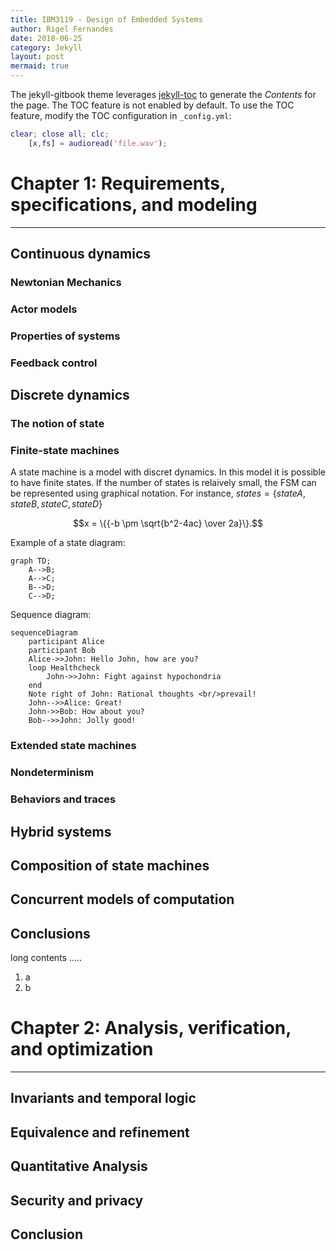 ```yaml
---
title: IBM3119 - Design of Embedded Systems
author: Rigel Fernandes
date: 2018-06-25
category: Jekyll
layout: post
mermaid: true
---
```


The jekyll-gitbook theme leverages [jekyll-toc][1] to generate the *Contents* for the page.
The TOC feature is not enabled by default. To use the TOC feature, modify the TOC
configuration in `_config.yml`:

```Matlab
clear; close all; clc;
    [x,fs] = audioread('file.wav');
```

# Chapter 1: Requirements, specifications, and modeling
-------------

## Continuous dynamics

### Newtonian Mechanics

### Actor models

### Properties of systems

### Feedback control

## Discrete dynamics

### The notion of state

### Finite-state machines

A state machine is a model with discret dynamics. In this model it is possible to have finite states. If the number of states is relaively small, the FSM can be represented using graphical notation. For instance, $states = \{stateA, stateB, stateC, stateD\}$


$$x = \{{-b \pm \sqrt{b^2-4ac} \over 2a}\}.$$

Example of a state diagram:

```mermaid
graph TD;
    A-->B;
    A-->C;
    B-->D;
    C-->D;
```

Sequence diagram:

```mermaid
sequenceDiagram
    participant Alice
    participant Bob
    Alice->>John: Hello John, how are you?
    loop Healthcheck
        John->>John: Fight against hypochondria
    end
    Note right of John: Rational thoughts <br/>prevail!
    John-->>Alice: Great!
    John->>Bob: How about you?
    Bob-->>John: Jolly good!
```

### Extended state machines

### Nondeterminism

### Behaviors and traces

## Hybrid systems

## Composition of state machines

## Concurrent models of computation

## Conclusions

long contents .....

1. a
2. b

# Chapter 2: Analysis, verification, and optimization
-------------

## Invariants and temporal logic

## Equivalence and refinement

## Quantitative Analysis

## Security and privacy

## Conclusion

[1]: https://github.com/allejo/jekyll-toc
